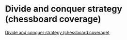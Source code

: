 # Divide and conquer strategy (chessboard coverage)
[Divide and conquer strategy (chessboard coverage)](https://aiwithcloud.com/2022/09/15/divide_and_conquer_strategy_chessboard_coverage/)